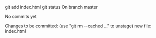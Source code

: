 git add index.html
git status
On branch master

No commits yet

Changes to be committed:
  (use "git rm --cached ..." to unstage)
    new file: index.html
